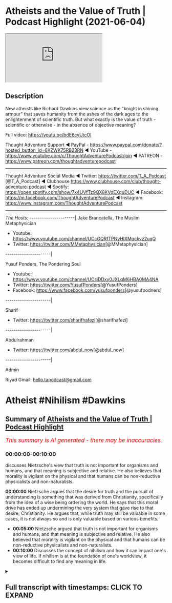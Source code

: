 # Atheists and the Value of Truth | Podcast Highlight (2021-06-04)

<iframe loading='lazy' allow='autoplay' src='https://www.youtube.com/embed/GS1wzxk5XEs'></iframe>

## Description

New atheists like Richard Dawkins view science as the "knight in shining armour" that saves humanity from the ashes of the dark ages to the enlightenment of scientific truth. But what exactly is the value of truth - scientific or otherwise - in the absence of objective meaning?

Full video: <https://youtu.be/bdE6cyUtcOI>

Thought Adventure Support
◄ PayPal - <https://www.paypal.com/donate/?hosted_button_id=6KZWK75RB23RN>
◄ YouTube - <https://www.youtube.com/c/ThoughtAdventurePodcast/join>
◄ PATREON - <https://www.patreon.com/thoughtadventurepodcast>
____________________________________________________________________

Thought Adventure Social Media
◄ Twitter: <https://twitter.com/T_A_Podcast​​> [@T_A_Podcast]
◄ Clubhouse <https://www.clubhouse.com/club/thought-adventure-podcast>
◄ Spotify: <https://open.spotify.com/show/7x4UVfTz9QX8KVdEXquDUC>
◄ Facebook: <https://m.facebook.com/ThoughtAdventurePodcast>
◄ Instagram: <https://www.instagram.com/ThoughtAdventurePodcast​>

----------------------------------------------------------------

*The Hosts:*
----------------------|
Jake Brancatella, The Muslim Metaphysician

- Youtube: <https://www.youtube.com/channel/UCcGQRfTPNyHlXMqckvz2uqQ>
- Twitter:  <https://twitter.com/MMetaphysician​​> [@MMetaphysician]

----------------------|

Yusuf Ponders, The Pondering Soul

- Youtube: <https://www.youtube.com/channel/UCsiDDxy0JXLqM6HBA0MA4NA>
- Twitter: <https://twitter.com/YusufPonders​​> [@YusufPonders]
- Facebook: <https://www.facebook.com/yusufponders​> [@yusufpodners]

----------------------|

Sharif

- Twitter: <https://twitter.com/sharifhafezi​​> [@sharifhafezi]

----------------------|

Abdulrahman

- Twitter: <https://twitter.com/abdul_now​> [@abdul_now]

----------------------|

Admin

Riyad
Gmail: hello.tapodcast@gmail.com

# Atheist #Nihilism #Dawkins

## Summary of [Atheists and the Value of Truth | Podcast Highlight](https://www.youtube.com/watch?v=GS1wzxk5XEs)

*<span style="color:red; font-size:125%">This summary is AI generated - there may be inaccuracies</span>. [](/)*

### <a onclick="modifyYTiframeseektime('0')">00:00:00-00:10:00</a>

discusses Nietzsche's view that truth is not important for organisms and humans, and that meaning is subjective and relative. He also believes that morality is vigilant on the physical and that humans can be non-reductive physicalists and non-naturalists.

**<a onclick="modifyYTiframeseektime('0')">00:00:00</a>** Nietzsche argues that the desire for truth and the pursuit of understanding is something that was derived from Christianity, specifically from the idea of a wise being ordering the world. He says that this moral drive has ended up undermining the very system that gave rise to that desire, Christianity. He argues that, while truth may still be valuable in some cases, it is not always so and is only valuable based on various benefits.

- **<a onclick="modifyYTiframeseektime('300')">00:05:00</a>** Nietzsche argued that truth is not important for organisms and humans, and that meaning is subjective and relative. He also believed that morality is vigilant on the physical and that humans can be non-reductive physicalists and non-naturalists.
- **<a onclick="modifyYTiframeseektime('600')">00:10:00</a>** Discusses the concept of nihilism and how it can impact one's view of life. If nihilism is at the foundation of one's worldview, it becomes difficult to find any meaning in life.

<details><summary><h2>Full transcript with timestamps: CLICK TO EXPAND</h2></summary>

<a onclick="modifyYTiframeseektime('8')">0:00:08</a> mentioned  
<a onclick="modifyYTiframeseektime('9')">0:00:09</a> science being underpinned so the way  
<a onclick="modifyYTiframeseektime('10')">0:00:10</a> nietzsche sort of sees  
<a onclick="modifyYTiframeseektime('12')">0:00:12</a> science he looks at science as the the  
<a onclick="modifyYTiframeseektime('14')">0:00:14</a> corpse of christianity  
<a onclick="modifyYTiframeseektime('16')">0:00:16</a> so science for him isn't the this thing  
<a onclick="modifyYTiframeseektime('19')">0:00:19</a> that sort of  
<a onclick="modifyYTiframeseektime('20')">0:00:20</a> you know like you you see religion like  
<a onclick="modifyYTiframeseektime('22')">0:00:22</a> dawkins puts it as if religion's this  
<a onclick="modifyYTiframeseektime('24')">0:00:24</a> big nasty dragon and it's  
<a onclick="modifyYTiframeseektime('26')">0:00:26</a> trying to kill everything and then  
<a onclick="modifyYTiframeseektime('27')">0:00:27</a> you've got um the  
<a onclick="modifyYTiframeseektime('29')">0:00:29</a> the knight in shining armor that just  
<a onclick="modifyYTiframeseektime('31')">0:00:31</a> rides over the horizon on his  
<a onclick="modifyYTiframeseektime('34')">0:00:34</a> his glorious steed and like and this is  
<a onclick="modifyYTiframeseektime('37')">0:00:37</a> science and then it runs over and it  
<a onclick="modifyYTiframeseektime('39')">0:00:39</a> defeats  
<a onclick="modifyYTiframeseektime('40')">0:00:40</a> the dragon and it's like yes and they  
<a onclick="modifyYTiframeseektime('42')">0:00:42</a> paint you you get it a lot  
<a onclick="modifyYTiframeseektime('44')">0:00:44</a> from these sort of um new atheist types  
<a onclick="modifyYTiframeseektime('48')">0:00:48</a> that science is built up as this sort of  
<a onclick="modifyYTiframeseektime('50')">0:00:50</a> new being  
<a onclick="modifyYTiframeseektime('51')">0:00:51</a> that comes to defeat religion and it and  
<a onclick="modifyYTiframeseektime('54')">0:00:54</a> it's not that  
<a onclick="modifyYTiframeseektime('55')">0:00:55</a> it's not that it's it's quite the  
<a onclick="modifyYTiframeseektime('57')">0:00:57</a> opposite it is  
<a onclick="modifyYTiframeseektime('58')">0:00:58</a> what is left off religion um and they  
<a onclick="modifyYTiframeseektime('61')">0:01:01</a> don't see this and the way  
<a onclick="modifyYTiframeseektime('62')">0:01:02</a> nietzsche describes it he says like  
<a onclick="modifyYTiframeseektime('64')">0:01:04</a> listen the the desire for truth  
<a onclick="modifyYTiframeseektime('66')">0:01:06</a> seeing truth as a higher value is a  
<a onclick="modifyYTiframeseektime('69')">0:01:09</a> moral judgment  
<a onclick="modifyYTiframeseektime('71')">0:01:11</a> you have to see truth as good  
<a onclick="modifyYTiframeseektime('75')">0:01:15</a> you have to see truth as something that  
<a onclick="modifyYTiframeseektime('77')">0:01:17</a> good people want to attain  
<a onclick="modifyYTiframeseektime('79')">0:01:19</a> these are all moral statements and this  
<a onclick="modifyYTiframeseektime('82')">0:01:22</a> they all like he's arguing  
<a onclick="modifyYTiframeseektime('83')">0:01:23</a> in terms of the europeans they derived  
<a onclick="modifyYTiframeseektime('85')">0:01:25</a> this from the bible  
<a onclick="modifyYTiframeseektime('87')">0:01:27</a> they derived this from the religion and  
<a onclick="modifyYTiframeseektime('89')">0:01:29</a> he says this desire  
<a onclick="modifyYTiframeseektime('91')">0:01:31</a> to achieve to truth to look at the world  
<a onclick="modifyYTiframeseektime('94')">0:01:34</a> as if it's intelligible  
<a onclick="modifyYTiframeseektime('96')">0:01:36</a> this derived from christianity as well  
<a onclick="modifyYTiframeseektime('98')">0:01:38</a> in europe specifically  
<a onclick="modifyYTiframeseektime('99')">0:01:39</a> they saw the world as something that was  
<a onclick="modifyYTiframeseektime('101')">0:01:41</a> ordered  
<a onclick="modifyYTiframeseektime('102')">0:01:42</a> by a wise being and not as chaotic like  
<a onclick="modifyYTiframeseektime('106')">0:01:46</a> the greeks prior to  
<a onclick="modifyYTiframeseektime('107')">0:01:47</a> the you know the christian west um they  
<a onclick="modifyYTiframeseektime('110')">0:01:50</a> didn't see the world in the same way  
<a onclick="modifyYTiframeseektime('112')">0:01:52</a> they saw the world as  
<a onclick="modifyYTiframeseektime('113')">0:01:53</a> a very sort of chaotic place  
<a onclick="modifyYTiframeseektime('116')">0:01:56</a> not necessarily something that was  
<a onclick="modifyYTiframeseektime('117')">0:01:57</a> intelligible um  
<a onclick="modifyYTiframeseektime('119')">0:01:59</a> no it was a country christianity gave  
<a onclick="modifyYTiframeseektime('121')">0:02:01</a> rise to this  
<a onclick="modifyYTiframeseektime('122')">0:02:02</a> way of looking at the world and this  
<a onclick="modifyYTiframeseektime('125')">0:02:05</a> moral drive  
<a onclick="modifyYTiframeseektime('126')">0:02:06</a> that pushed them towards wanting to  
<a onclick="modifyYTiframeseektime('127')">0:02:07</a> achieve truth  
<a onclick="modifyYTiframeseektime('129')">0:02:09</a> but then it's sort of the the sting  
<a onclick="modifyYTiframeseektime('132')">0:02:12</a> turns itself against like the you know  
<a onclick="modifyYTiframeseektime('134')">0:02:14</a> the bee that stings itself  
<a onclick="modifyYTiframeseektime('136')">0:02:16</a> he says this moral um drive  
<a onclick="modifyYTiframeseektime('139')">0:02:19</a> that gave rise to the obsession with  
<a onclick="modifyYTiframeseektime('141')">0:02:21</a> truth  
<a onclick="modifyYTiframeseektime('142')">0:02:22</a> and reason in the west um  
<a onclick="modifyYTiframeseektime('145')">0:02:25</a> ended up undermining the very system  
<a onclick="modifyYTiframeseektime('147')">0:02:27</a> which gave rise to that moral drive that  
<a onclick="modifyYTiframeseektime('149')">0:02:29</a> is christianity  
<a onclick="modifyYTiframeseektime('150')">0:02:30</a> and so it kills itself um yeah but  
<a onclick="modifyYTiframeseektime('154')">0:02:34</a> um people are gonna i can imagine what  
<a onclick="modifyYTiframeseektime('155')">0:02:35</a> people are gonna say or atheists are  
<a onclick="modifyYTiframeseektime('157')">0:02:37</a> gonna say  
<a onclick="modifyYTiframeseektime('158')">0:02:38</a> well yeah obviously you know uh atheists  
<a onclick="modifyYTiframeseektime('161')">0:02:41</a> can value truth  
<a onclick="modifyYTiframeseektime('163')">0:02:43</a> yeah yeah no there's nothing there's  
<a onclick="modifyYTiframeseektime('164')">0:02:44</a> something uh that's  
<a onclick="modifyYTiframeseektime('166')">0:02:46</a> from christianity so how is the question  
<a onclick="modifyYTiframeseektime('172')">0:02:52</a> because the question here is is it  
<a onclick="modifyYTiframeseektime('173')">0:02:53</a> necessary why  
<a onclick="modifyYTiframeseektime('175')">0:02:55</a> do you need to value truth now within a  
<a onclick="modifyYTiframeseektime('178')">0:02:58</a> christian framework  
<a onclick="modifyYTiframeseektime('179')">0:02:59</a> it's like well you know if you don't  
<a onclick="modifyYTiframeseektime('181')">0:03:01</a> value truth you burn for an eternity  
<a onclick="modifyYTiframeseektime('184')">0:03:04</a> like in in terms of the atheist it's  
<a onclick="modifyYTiframeseektime('187')">0:03:07</a> instrumental now  
<a onclick="modifyYTiframeseektime('188')">0:03:08</a> it's like well what is the point of  
<a onclick="modifyYTiframeseektime('190')">0:03:10</a> valuing truth if it's just detrimental  
<a onclick="modifyYTiframeseektime('192')">0:03:12</a> to me and everyone i know  
<a onclick="modifyYTiframeseektime('194')">0:03:14</a> it you know and there is no necessary  
<a onclick="modifyYTiframeseektime('197')">0:03:17</a> drive it's like  
<a onclick="modifyYTiframeseektime('198')">0:03:18</a> you know it it becomes instrumental  
<a onclick="modifyYTiframeseektime('201')">0:03:21</a> basically and  
<a onclick="modifyYTiframeseektime('202')">0:03:22</a> yes there is still the possibility for  
<a onclick="modifyYTiframeseektime('204')">0:03:24</a> opening up but  
<a onclick="modifyYTiframeseektime('205')">0:03:25</a> there's nothing there's no like fear of  
<a onclick="modifyYTiframeseektime('207')">0:03:27</a> eternal damnation it's like  
<a onclick="modifyYTiframeseektime('209')">0:03:29</a> well if in this world all of  
<a onclick="modifyYTiframeseektime('212')">0:03:32</a> the positives lie in a false  
<a onclick="modifyYTiframeseektime('215')">0:03:35</a> notion or in a false um direction to  
<a onclick="modifyYTiframeseektime('219')">0:03:39</a> move towards  
<a onclick="modifyYTiframeseektime('219')">0:03:39</a> a lie then there's very little  
<a onclick="modifyYTiframeseektime('222')">0:03:42</a> motivation  
<a onclick="modifyYTiframeseektime('223')">0:03:43</a> if you think of it from a utilitarian  
<a onclick="modifyYTiframeseektime('224')">0:03:44</a> perspective like you move towards the  
<a onclick="modifyYTiframeseektime('227')">0:03:47</a> lie  
<a onclick="modifyYTiframeseektime('228')">0:03:48</a> then there's all of this pleasure that  
<a onclick="modifyYTiframeseektime('229')">0:03:49</a> derives from it if you move towards the  
<a onclick="modifyYTiframeseektime('231')">0:03:51</a> truth there's all of this pain and  
<a onclick="modifyYTiframeseektime('232')">0:03:52</a> there's suffering  
<a onclick="modifyYTiframeseektime('234')">0:03:54</a> like if you're a utilitarian and you're  
<a onclick="modifyYTiframeseektime('236')">0:03:56</a> you're fixed in the dunya you're fixed  
<a onclick="modifyYTiframeseektime('238')">0:03:58</a> in the world  
<a onclick="modifyYTiframeseektime('239')">0:03:59</a> at what point would you want to continue  
<a onclick="modifyYTiframeseektime('241')">0:04:01</a> to value truth there  
<a onclick="modifyYTiframeseektime('243')">0:04:03</a> it becomes you know if you don't believe  
<a onclick="modifyYTiframeseektime('246')">0:04:06</a> in  
<a onclick="modifyYTiframeseektime('246')">0:04:06</a> uh sort of any justice in an afterlife  
<a onclick="modifyYTiframeseektime('250')">0:04:10</a> it's like well you know why would you  
<a onclick="modifyYTiframeseektime('252')">0:04:12</a> keep on to this thing  
<a onclick="modifyYTiframeseektime('254')">0:04:14</a> if it's completely detrimental i get and  
<a onclick="modifyYTiframeseektime('256')">0:04:16</a> that's not to say  
<a onclick="modifyYTiframeseektime('257')">0:04:17</a> um obviously there's certain examples  
<a onclick="modifyYTiframeseektime('259')">0:04:19</a> where this might  
<a onclick="modifyYTiframeseektime('260')">0:04:20</a> be the case but there's it's just  
<a onclick="modifyYTiframeseektime('264')">0:04:24</a> it's not necessary it's basically the  
<a onclick="modifyYTiframeseektime('265')">0:04:25</a> point and because there's  
<a onclick="modifyYTiframeseektime('268')">0:04:28</a> yeah so from my understanding is that  
<a onclick="modifyYTiframeseektime('269')">0:04:29</a> when you turn around and ask the  
<a onclick="modifyYTiframeseektime('270')">0:04:30</a> question why should you value  
<a onclick="modifyYTiframeseektime('272')">0:04:32</a> truth uh a lot of people divorced of a  
<a onclick="modifyYTiframeseektime('275')">0:04:35</a> particular religious belief will turn  
<a onclick="modifyYTiframeseektime('276')">0:04:36</a> around and say  
<a onclick="modifyYTiframeseektime('277')">0:04:37</a> well it's beneficial it's beneficial for  
<a onclick="modifyYTiframeseektime('281')">0:04:41</a> going human beings it's not always yeah  
<a onclick="modifyYTiframeseektime('282')">0:04:42</a> that's right so what you're saying is  
<a onclick="modifyYTiframeseektime('284')">0:04:44</a> actually well okay if it wasn't  
<a onclick="modifyYTiframeseektime('286')">0:04:46</a> beneficial let's just say it wasn't  
<a onclick="modifyYTiframeseektime('287')">0:04:47</a> beneficial just for the  
<a onclick="modifyYTiframeseektime('289')">0:04:49</a> sake of the argument would it be still  
<a onclick="modifyYTiframeseektime('292')">0:04:52</a> valuable  
<a onclick="modifyYTiframeseektime('293')">0:04:53</a> and then you're saying well it's not  
<a onclick="modifyYTiframeseektime('294')">0:04:54</a> valuable anymore so then truth  
<a onclick="modifyYTiframeseektime('296')">0:04:56</a> is only valuable based upon various  
<a onclick="modifyYTiframeseektime('299')">0:04:59</a> benefits and then you can give examples  
<a onclick="modifyYTiframeseektime('301')">0:05:01</a> and i think even donald hoffman who's a  
<a onclick="modifyYTiframeseektime('304')">0:05:04</a> professor in  
<a onclick="modifyYTiframeseektime('305')">0:05:05</a> neuroscience and philosophy of science  
<a onclick="modifyYTiframeseektime('307')">0:05:07</a> he talks about  
<a onclick="modifyYTiframeseektime('309')">0:05:09</a> this idea that evolution adapts to  
<a onclick="modifyYTiframeseektime('311')">0:05:11</a> survival not adapts to truth-finding  
<a onclick="modifyYTiframeseektime('315')">0:05:15</a> so you know he gave a particular  
<a onclick="modifyYTiframeseektime('317')">0:05:17</a> mathematical model in which he  
<a onclick="modifyYTiframeseektime('319')">0:05:19</a> demonstrated how  
<a onclick="modifyYTiframeseektime('320')">0:05:20</a> an organism that is able to see reality  
<a onclick="modifyYTiframeseektime('322')">0:05:22</a> as it is is  
<a onclick="modifyYTiframeseektime('324')">0:05:24</a> less likely to survive than an organism  
<a onclick="modifyYTiframeseektime('326')">0:05:26</a> that's more adopted to survival  
<a onclick="modifyYTiframeseektime('328')">0:05:28</a> even if it's less correlated to truth so  
<a onclick="modifyYTiframeseektime('331')">0:05:31</a> truth-finding  
<a onclick="modifyYTiframeseektime('332')">0:05:32</a> is not necessary for organisms and human  
<a onclick="modifyYTiframeseektime('336')">0:05:36</a> beings in order to have benefit and so  
<a onclick="modifyYTiframeseektime('338')">0:05:38</a> he's basically  
<a onclick="modifyYTiframeseektime('339')">0:05:39</a> his argument is how we see the world is  
<a onclick="modifyYTiframeseektime('341')">0:05:41</a> not really  
<a onclick="modifyYTiframeseektime('342')">0:05:42</a> how the world is it's just how we've  
<a onclick="modifyYTiframeseektime('345')">0:05:45</a> evolved to perceive it  
<a onclick="modifyYTiframeseektime('346')">0:05:46</a> you know as like a user interface of the  
<a onclick="modifyYTiframeseektime('349')">0:05:49</a> world so  
<a onclick="modifyYTiframeseektime('350')">0:05:50</a> truth therefore becomes something that's  
<a onclick="modifyYTiframeseektime('352')">0:05:52</a> not even valued  
<a onclick="modifyYTiframeseektime('354')">0:05:54</a> as a necessary thing as as you mentioned  
<a onclick="modifyYTiframeseektime('357')">0:05:57</a> yourself  
<a onclick="modifyYTiframeseektime('358')">0:05:58</a> and if that i think i think if i could  
<a onclick="modifyYTiframeseektime('360')">0:06:00</a> just  
<a onclick="modifyYTiframeseektime('361')">0:06:01</a> if if i could just add to that shift the  
<a onclick="modifyYTiframeseektime('362')">0:06:02</a> the idea that the truth like the  
<a onclick="modifyYTiframeseektime('366')">0:06:06</a> truth seeking and why we ought to seek  
<a onclick="modifyYTiframeseektime('367')">0:06:07</a> truth right um  
<a onclick="modifyYTiframeseektime('369')">0:06:09</a> is it's it's not that um for  
<a onclick="modifyYTiframeseektime('373')">0:06:13</a> the the nihilist or or or or fernica  
<a onclick="modifyYTiframeseektime('376')">0:06:16</a> it's it's not that  
<a onclick="modifyYTiframeseektime('377')">0:06:17</a> it doesn't matter it's that it restricts  
<a onclick="modifyYTiframeseektime('381')">0:06:21</a> you  
<a onclick="modifyYTiframeseektime('381')">0:06:21</a> right so the the idea is that the  
<a onclick="modifyYTiframeseektime('384')">0:06:24</a> problem  
<a onclick="modifyYTiframeseektime('385')">0:06:25</a> when you guys seek truth it's gonna take  
<a onclick="modifyYTiframeseektime('387')">0:06:27</a> you to this  
<a onclick="modifyYTiframeseektime('388')">0:06:28</a> conclusion that these mythologies are  
<a onclick="modifyYTiframeseektime('391')">0:06:31</a> false  
<a onclick="modifyYTiframeseektime('392')">0:06:32</a> right that there is no true there is no  
<a onclick="modifyYTiframeseektime('394')">0:06:34</a> ultimate truth in the world that we  
<a onclick="modifyYTiframeseektime('395')">0:06:35</a> that you know gives us meaning and that  
<a onclick="modifyYTiframeseektime('398')">0:06:38</a> conclusion if truth does matter  
<a onclick="modifyYTiframeseektime('400')">0:06:40</a> you should follow the implications of  
<a onclick="modifyYTiframeseektime('402')">0:06:42</a> that truth  
<a onclick="modifyYTiframeseektime('403')">0:06:43</a> where it leads you to and you should  
<a onclick="modifyYTiframeseektime('405')">0:06:45</a> become a nihilist and just you know  
<a onclick="modifyYTiframeseektime('407')">0:06:47</a> and it's going to take you to very bad  
<a onclick="modifyYTiframeseektime('408')">0:06:48</a> places that's that's  
<a onclick="modifyYTiframeseektime('410')">0:06:50</a> that i think was nietzsche's idea and  
<a onclick="modifyYTiframeseektime('412')">0:06:52</a> that's why he didn't  
<a onclick="modifyYTiframeseektime('414')">0:06:54</a> truth wasn't the priority for him right  
<a onclick="modifyYTiframeseektime('416')">0:06:56</a> so for him it was like  
<a onclick="modifyYTiframeseektime('417')">0:06:57</a> okay truth matters but in as yusuf put  
<a onclick="modifyYTiframeseektime('421')">0:07:01</a> it in like a  
<a onclick="modifyYTiframeseektime('422')">0:07:02</a> instrumentalist manner like as far  
<a onclick="modifyYTiframeseektime('425')">0:07:05</a> as it helps you useful you know achieve  
<a onclick="modifyYTiframeseektime('428')">0:07:08</a> your drives right achieve  
<a onclick="modifyYTiframeseektime('430')">0:07:10</a> your your your desires and and uh and  
<a onclick="modifyYTiframeseektime('433')">0:07:13</a> but  
<a onclick="modifyYTiframeseektime('433')">0:07:13</a> that has serious implications for  
<a onclick="modifyYTiframeseektime('436')">0:07:16</a> morality for example right  
<a onclick="modifyYTiframeseektime('438')">0:07:18</a> and and it is at the end of the day like  
<a onclick="modifyYTiframeseektime('440')">0:07:20</a> like like there's  
<a onclick="modifyYTiframeseektime('442')">0:07:22</a> you know in terms of cosmic nihilism  
<a onclick="modifyYTiframeseektime('444')">0:07:24</a> right which is  
<a onclick="modifyYTiframeseektime('445')">0:07:25</a> which is an extreme version of  
<a onclick="modifyYTiframeseektime('446')">0:07:26</a> existential nihilism that does have a  
<a onclick="modifyYTiframeseektime('449')">0:07:29</a> huge psychological  
<a onclick="modifyYTiframeseektime('450')">0:07:30</a> implication on humans right the fact  
<a onclick="modifyYTiframeseektime('452')">0:07:32</a> that you're me your  
<a onclick="modifyYTiframeseektime('453')">0:07:33</a> your existence is utterly meaningless on  
<a onclick="modifyYTiframeseektime('456')">0:07:36</a> a cosmic scale  
<a onclick="modifyYTiframeseektime('458')">0:07:38</a> uh so if it's meaningless on a cosmic  
<a onclick="modifyYTiframeseektime('460')">0:07:40</a> scale why would you even  
<a onclick="modifyYTiframeseektime('461')">0:07:41</a> value meaning of truth for morality  
<a onclick="modifyYTiframeseektime('465')">0:07:45</a> on an individual skill yeah yeah the the  
<a onclick="modifyYTiframeseektime('468')">0:07:48</a> the idea is that the  
<a onclick="modifyYTiframeseektime('469')">0:07:49</a> existentialist tries to get out of this  
<a onclick="modifyYTiframeseektime('471')">0:07:51</a> by by by saying that what wait you're  
<a onclick="modifyYTiframeseektime('473')">0:07:53</a> you guys are ignoring the subjective  
<a onclick="modifyYTiframeseektime('475')">0:07:55</a> aspect  
<a onclick="modifyYTiframeseektime('475')">0:07:55</a> of meaning it's it's objective why why  
<a onclick="modifyYTiframeseektime('477')">0:07:57</a> why should it be relative to the cosmos  
<a onclick="modifyYTiframeseektime('480')">0:08:00</a> but then the problem is you're going to  
<a onclick="modifyYTiframeseektime('481')">0:08:01</a> be going in circles again you're back  
<a onclick="modifyYTiframeseektime('483')">0:08:03</a> where you started you're trying to  
<a onclick="modifyYTiframeseektime('484')">0:08:04</a> you again get to create this  
<a onclick="modifyYTiframeseektime('486')">0:08:06</a> metanarrative you can't however you are  
<a onclick="modifyYTiframeseektime('488')">0:08:08</a> going to try to create meaning  
<a onclick="modifyYTiframeseektime('490')">0:08:10</a> you will create this story this  
<a onclick="modifyYTiframeseektime('493')">0:08:13</a> mythology  
<a onclick="modifyYTiframeseektime('494')">0:08:14</a> about why a certain truth matters like  
<a onclick="modifyYTiframeseektime('497')">0:08:17</a> for example why happiness matters  
<a onclick="modifyYTiframeseektime('499')">0:08:19</a> and and you are going to stick to that  
<a onclick="modifyYTiframeseektime('501')">0:08:21</a> as some kind of transcendent truth  
<a onclick="modifyYTiframeseektime('503')">0:08:23</a> and and the issues you're going to face  
<a onclick="modifyYTiframeseektime('505')">0:08:25</a> if you're concerned with metaphysics and  
<a onclick="modifyYTiframeseektime('507')">0:08:27</a> truth  
<a onclick="modifyYTiframeseektime('508')">0:08:28</a> the difficulty of uh you know validating  
<a onclick="modifyYTiframeseektime('512')">0:08:32</a> such meaning  
<a onclick="modifyYTiframeseektime('512')">0:08:32</a> on a materialistic world i mean a lot of  
<a onclick="modifyYTiframeseektime('515')">0:08:35</a> people have attempted to do that i don't  
<a onclick="modifyYTiframeseektime('517')">0:08:37</a> want to  
<a onclick="modifyYTiframeseektime('518')">0:08:38</a> i don't excuse me i don't want to like  
<a onclick="modifyYTiframeseektime('520')">0:08:40</a> straw man or oversimplify  
<a onclick="modifyYTiframeseektime('522')">0:08:42</a> their position but in my view uh uh i  
<a onclick="modifyYTiframeseektime('525')">0:08:45</a> think it's very difficult to make it  
<a onclick="modifyYTiframeseektime('526')">0:08:46</a> work well i mean it's it's one of two  
<a onclick="modifyYTiframeseektime('528')">0:08:48</a> options you're either going to  
<a onclick="modifyYTiframeseektime('530')">0:08:50</a> say it's it's a it's a just it's a  
<a onclick="modifyYTiframeseektime('532')">0:08:52</a> useful fiction  
<a onclick="modifyYTiframeseektime('534')">0:08:54</a> or you're going to try to say to just  
<a onclick="modifyYTiframeseektime('537')">0:08:57</a> make some kind of uh you know ad hoc  
<a onclick="modifyYTiframeseektime('539')">0:08:59</a> assertion that it's just  
<a onclick="modifyYTiframeseektime('542')">0:09:02</a> it's just they're just like what what  
<a onclick="modifyYTiframeseektime('544')">0:09:04</a> some materials do with consciousness  
<a onclick="modifyYTiframeseektime('545')">0:09:05</a> that it just it's just an emergent  
<a onclick="modifyYTiframeseektime('547')">0:09:07</a> property with with no further  
<a onclick="modifyYTiframeseektime('549')">0:09:09</a> explanation required whatsoever so  
<a onclick="modifyYTiframeseektime('550')">0:09:10</a> morality just  
<a onclick="modifyYTiframeseektime('552')">0:09:12</a> is just super vigilant on the physical  
<a onclick="modifyYTiframeseektime('554')">0:09:14</a> and we can just call ourselves  
<a onclick="modifyYTiframeseektime('555')">0:09:15</a> non-reductive physicalists  
<a onclick="modifyYTiframeseektime('557')">0:09:17</a> and non-naturalists in that sense so  
<a onclick="modifyYTiframeseektime('560')">0:09:20</a> excuse me again  
<a onclick="modifyYTiframeseektime('561')">0:09:21</a> uh so so the problem that's that's i  
<a onclick="modifyYTiframeseektime('563')">0:09:23</a> think the problem it's not that truth  
<a onclick="modifyYTiframeseektime('565')">0:09:25</a> doesn't matter  
<a onclick="modifyYTiframeseektime('566')">0:09:26</a> it's that truth is going to lead us to  
<a onclick="modifyYTiframeseektime('568')">0:09:28</a> this you know this this  
<a onclick="modifyYTiframeseektime('570')">0:09:30</a> uh skepticism right this this  
<a onclick="modifyYTiframeseektime('573')">0:09:33</a> nihilism about the world right there's  
<a onclick="modifyYTiframeseektime('574')">0:09:34</a> there's no ultimate meaning and i think  
<a onclick="modifyYTiframeseektime('576')">0:09:36</a> that is the fundamental presumption that  
<a onclick="modifyYTiframeseektime('579')">0:09:39</a> that nietzsche has  
<a onclick="modifyYTiframeseektime('580')">0:09:40</a> i just want to add on what you said  
<a onclick="modifyYTiframeseektime('581')">0:09:41</a> there so this idea of it being  
<a onclick="modifyYTiframeseektime('583')">0:09:43</a> restrictive is is  
<a onclick="modifyYTiframeseektime('585')">0:09:45</a> a really really important point so it's  
<a onclick="modifyYTiframeseektime('588')">0:09:48</a> like when it comes to someone because  
<a onclick="modifyYTiframeseektime('589')">0:09:49</a> nietzsche's whole process was basically  
<a onclick="modifyYTiframeseektime('591')">0:09:51</a> and there's going to be this um the  
<a onclick="modifyYTiframeseektime('593')">0:09:53</a> destroying of the status quo in terms of  
<a onclick="modifyYTiframeseektime('595')">0:09:55</a> what the values are  
<a onclick="modifyYTiframeseektime('596')">0:09:56</a> in society and then the society would  
<a onclick="modifyYTiframeseektime('599')">0:09:59</a> have to go through this process of  
<a onclick="modifyYTiframeseektime('600')">0:10:00</a> reevaluation of values now in that  
<a onclick="modifyYTiframeseektime('603')">0:10:03</a> reevaluation  
<a onclick="modifyYTiframeseektime('604')">0:10:04</a> truth doesn't have to be valued if you  
<a onclick="modifyYTiframeseektime('607')">0:10:07</a> find it something restrictive  
<a onclick="modifyYTiframeseektime('609')">0:10:09</a> then you can continue to build a new  
<a onclick="modifyYTiframeseektime('612')">0:10:12</a> value system where truth doesn't play a  
<a onclick="modifyYTiframeseektime('613')">0:10:13</a> part in it  
<a onclick="modifyYTiframeseektime('614')">0:10:14</a> and that you don't have to maybe because  
<a onclick="modifyYTiframeseektime('617')">0:10:17</a> you do  
<a onclick="modifyYTiframeseektime('618')">0:10:18</a> you don't like the things that you know  
<a onclick="modifyYTiframeseektime('620')">0:10:20</a> come out of that but people don't for  
<a onclick="modifyYTiframeseektime('622')">0:10:22</a> example  
<a onclick="modifyYTiframeseektime('622')">0:10:22</a> this idea that um and we need to touch  
<a onclick="modifyYTiframeseektime('625')">0:10:25</a> on this as well that why if there's a  
<a onclick="modifyYTiframeseektime('626')">0:10:26</a> cosmic nihilism does that  
<a onclick="modifyYTiframeseektime('628')">0:10:28</a> necessarily entail existential nihilism  
<a onclick="modifyYTiframeseektime('631')">0:10:31</a> on like a personal level  
<a onclick="modifyYTiframeseektime('633')">0:10:33</a> and and the reason is is like if you  
<a onclick="modifyYTiframeseektime('636')">0:10:36</a> want to feel  
<a onclick="modifyYTiframeseektime('637')">0:10:37</a> meaning in a um in an authentic manner  
<a onclick="modifyYTiframeseektime('640')">0:10:40</a> it becomes impossible when you  
<a onclick="modifyYTiframeseektime('642')">0:10:42</a> understand that or  
<a onclick="modifyYTiframeseektime('644')">0:10:44</a> you've come to an understanding where  
<a onclick="modifyYTiframeseektime('645')">0:10:45</a> you see the world as nothing but  
<a onclick="modifyYTiframeseektime('647')">0:10:47</a> um being on the foundational level just  
<a onclick="modifyYTiframeseektime('650')">0:10:50</a> empty matter there's no conscious push  
<a onclick="modifyYTiframeseektime('652')">0:10:52</a> it's all random atoms hitting each other  
<a onclick="modifyYTiframeseektime('655')">0:10:55</a> it's all chaos it's all absurd  
<a onclick="modifyYTiframeseektime('657')">0:10:57</a> if you've got this notion off the absurd  
<a onclick="modifyYTiframeseektime('659')">0:10:59</a> at the foundation of  
<a onclick="modifyYTiframeseektime('660')">0:11:00</a> everything any meaning that you build on  
<a onclick="modifyYTiframeseektime('662')">0:11:02</a> top of that  
<a onclick="modifyYTiframeseektime('663')">0:11:03</a> becomes necessarily an act like child's  
<a onclick="modifyYTiframeseektime('667')">0:11:07</a> play  
<a onclick="modifyYTiframeseektime('668')">0:11:08</a> like the children on the playground when  
<a onclick="modifyYTiframeseektime('670')">0:11:10</a> they're playing make-believe you can't  
<a onclick="modifyYTiframeseektime('672')">0:11:12</a> there's that's always at the back of  
<a onclick="modifyYTiframeseektime('673')">0:11:13</a> your head and if it's  
<a onclick="modifyYTiframeseektime('675')">0:11:15</a> at the back of your head unless you you  
<a onclick="modifyYTiframeseektime('677')">0:11:17</a> build a wall between you and it  
<a onclick="modifyYTiframeseektime('679')">0:11:19</a> then yeah you can you can you can't play  
<a onclick="modifyYTiframeseektime('682')">0:11:22</a> with meaning in an authentic manner  
<a onclick="modifyYTiframeseektime('693')">0:11:33</a> you  
</details>
